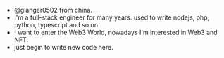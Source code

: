 - @glanger0502 from china.
- I'm a full-stack engineer for many years. used to write nodejs, php, python, typescript and so on.
- I want to enter the Web3 World, nowadays I'm interested in Web3 and NFT.
- just begin to write new code here. 
